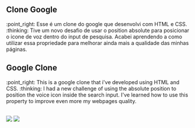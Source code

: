 <h2>Clone Google</h2>
:point_right: Esse é um clone do google que desenvolvi com HTML e CSS.
:thinking: Tive um novo desafio de usar o position absolute para posicionar o icone de voz dentro do input de pesquisa. Acabei aprendendo a como utilizar essa propriedade para melhorar ainda mais a qualidade das minhas páginas.

<h2>Google Clone</h2>
:point_right: This is a google clone that i've developed using HTML and CSS.
:thinking: I had a new challenge of using the absolute position to position the voice icon inside the search input. I've learned how to use this property to improve even more my webpages quality. 

<br>
<br>

<img src="https://img.shields.io/badge/HTML-5-red" />  <img src="https://img.shields.io/badge/CSS-3-blue" />
